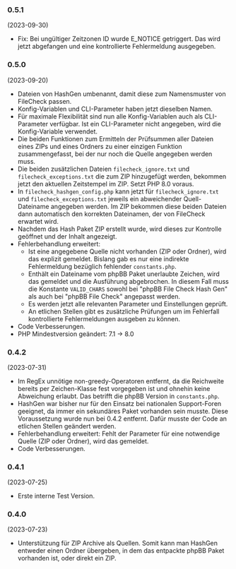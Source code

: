 ### 0.5.1
(2023-09-30)

* Fix: Bei ungültiger Zeitzonen ID wurde E_NOTICE getriggert. Das wird jetzt abgefangen und eine kontrollierte Fehlermeldung ausgegeben.

### 0.5.0
(2023-09-20)

* Dateien von HashGen umbenannt, damit diese zum Namensmuster von FileCheck passen.
* Konfig-Variablen und CLI-Parameter haben jetzt dieselben Namen.
* Für maximale Flexibilität sind nun alle Konfig-Variablen auch als CLI-Parameter verfügbar. Ist ein CLI-Parameter nicht angegeben, wird die Konfig-Variable verwendet.
* Die beiden Funktionen zum Ermitteln der Prüfsummen aller Dateien eines ZIPs und eines Ordners zu einer einzigen Funktion zusammengefasst, bei der nur noch die Quelle angegeben werden muss.
* Die beiden zusätzlichen Dateien `filecheck_ignore.txt` und `filecheck_exceptions.txt` die zum ZIP hinzugefügt werden, bekommen jetzt den aktuellen Zeitstempel im ZIP. Setzt PHP 8.0 voraus.
* In `filecheck_hashgen_config.php` kann jetzt für `filecheck_ignore.txt` und `filecheck_exceptions.txt` jeweils ein abweichender Quell-Dateiname angegeben werden. Im ZIP bekommen diese beiden Dateien dann automatisch den korrekten Dateinamen, der von FileCheck erwartet wird.
* Nachdem das Hash Paket ZIP erstellt wurde, wird dieses zur Kontrolle geöffnet und der Inhalt angezeigt.
* Fehlerbehandlung erweitert: 
  * Ist eine angegebene Quelle nicht vorhanden (ZIP oder Ordner), wird das explizit gemeldet. Bislang gab es nur eine indirekte Fehlermeldung bezüglich fehlender `constants.php`.
  * Enthält ein Dateiname vom phpBB Paket unerlaubte Zeichen, wird das gemeldet und die Ausführung abgebrochen. In diesem Fall muss die Konstante `VALID_CHARS` sowohl bei "phpBB File Check Hash Gen" als auch bei "phpBB File Check" angepasst werden.
  * Es werden jetzt alle relevanten Parameter und Einstellungen geprüft.
  * An etlichen Stellen gibt es zusätzliche Prüfungen um im Fehlerfall kontrollierte Fehlermeldungen ausgeben zu können.
* Code Verbesserungen.
* PHP Mindestversion geändert: 7.1 -> 8.0

### 0.4.2
(2023-07-31)

* Im RegEx unnötige non-greedy-Operatoren entfernt, da die Reichweite bereits per Zeichen-Klasse fest vorgegeben ist und ohnehin keine Abweichung erlaubt. Das betrifft die phpBB Version in `constants.php`.
* HashGen war bisher nur für den Einsatz bei nationalen Support-Foren geeignet, da immer ein sekundäres Paket vorhanden sein musste. Diese Voraussetzung wurde nun bei 0.4.2 entfernt. Dafür musste der Code an etlichen Stellen geändert werden.
* Fehlerbehandlung erweitert: Fehlt der Parameter für eine notwendige Quelle (ZIP oder Ordner), wird das gemeldet.
* Code Verbesserungen.

### 0.4.1
(2023-07-25)

* Erste interne Test Version.

### 0.4.0
(2023-07-23)

* Unterstützung für ZIP Archive als Quellen. Somit kann man HashGen entweder einen Ordner übergeben, in dem das entpackte phpBB Paket vorhanden ist, oder direkt ein ZIP.
